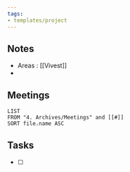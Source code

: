 ```yaml
---
tags:
- templates/project
---
```

## Notes
- Areas : [[Vivest]]
- 

## Meetings
```dataview
LIST
FROM "4. Archives/Meetings" and [[#]]
SORT file.name ASC
```
## Tasks 
- [ ]
